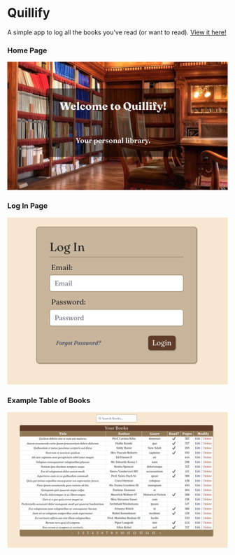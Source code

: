 # Quillify

A simple app to log all the books you've read (or want to read).
[View it here!](https://www.quillify-app.com/)

### Home Page

![Home Page](screenshots/home.png)

### Log In Page

![Log In Page](screenshots/login.png)

### Example Table of Books

![Books Table](screenshots/books-table.png)

